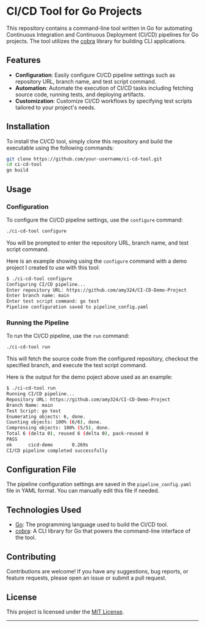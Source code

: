

# CI/CD Tool for Go Projects

This repository contains a command-line tool written in Go for automating Continuous Integration and Continuous Deployment (CI/CD) pipelines for Go projects. The tool utilizes the [cobra](https://github.com/spf13/cobra) library for building CLI applications.

## Features

- **Configuration**: Easily configure CI/CD pipeline settings such as repository URL, branch name, and test script command.
- **Automation**: Automate the execution of CI/CD tasks including fetching source code, running tests, and deploying artifacts.
- **Customization**: Customize CI/CD workflows by specifying test scripts tailored to your project's needs.

## Installation

To install the CI/CD tool, simply clone this repository and build the executable using the following commands:

```bash
git clone https://github.com/your-username/ci-cd-tool.git
cd ci-cd-tool
go build
```

## Usage

### Configuration

To configure the CI/CD pipeline settings, use the `configure` command:

```bash
./ci-cd-tool configure
```

You will be prompted to enter the repository URL, branch name, and test script command.

Here is an example showing using the `configure` command with a demo project I created to use with this tool:

```bash
$ ./ci-cd-tool configure
Configuring CI/CD pipeline...
Enter repository URL: https://github.com/amy324/CI-CD-Demo-Project
Enter branch name: main
Enter test script command: go test
Pipeline configuration saved to pipeline_config.yaml
```

### Running the Pipeline

To run the CI/CD pipeline, use the `run` command:

```bash
./ci-cd-tool run
```

This will fetch the source code from the configured repository, checkout the specified branch, and execute the test script command.

Here is the output for the demo poject above used as an example:
```bash
$ ./ci-cd-tool run
Running CI/CD pipeline...
Repository URL: https://github.com/amy324/CI-CD-Demo-Project
Branch Name: main
Test Script: go test
Enumerating objects: 6, done.
Counting objects: 100% (6/6), done.
Compressing objects: 100% (5/5), done.
Total 6 (delta 0), reused 6 (delta 0), pack-reused 0
PASS
ok      cicd-demo       0.269s
CI/CD pipeline completed successfully
```

## Configuration File

The pipeline configuration settings are saved in the `pipeline_config.yaml` file in YAML format. You can manually edit this file if needed.

## Technologies Used

- [Go](https://golang.org/): The programming language used to build the CI/CD tool.
- [cobra](https://github.com/spf13/cobra): A CLI library for Go that powers the command-line interface of the tool.

## Contributing

Contributions are welcome! If you have any suggestions, bug reports, or feature requests, please open an issue or submit a pull request.

## License

This project is licensed under the [MIT License](LICENSE).

---

